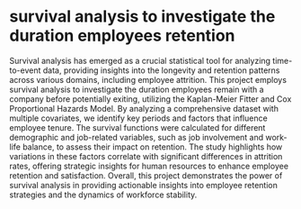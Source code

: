 # survival analysis to investigate the duration employees retention

Survival analysis has emerged as a crucial statistical tool for analyzing time-to-event data,
providing insights into the longevity and retention patterns across various domains, including
employee attrition. This project employs survival analysis to investigate the duration
employees remain with a company before potentially exiting, utilizing the Kaplan-Meier
Fitter and Cox Proportional Hazards Model. By analyzing a comprehensive dataset with
multiple covariates, we identify key periods and factors that influence employee tenure. The
survival functions were calculated for different demographic and job-related variables, such
as job involvement and work-life balance, to assess their impact on retention. The study
highlights how variations in these factors correlate with significant differences in attrition
rates, offering strategic insights for human resources to enhance employee retention and
satisfaction. Overall, this project demonstrates the power of survival analysis in providing
actionable insights into employee retention strategies and the dynamics of workforce stability.
